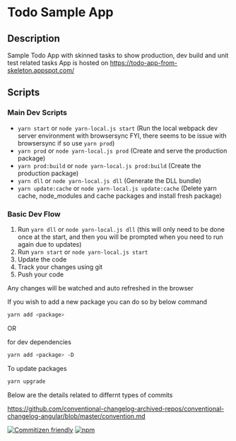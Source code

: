 # Todo Sample App

## Description
Sample Todo App with skinned tasks to show production, dev build and unit test related tasks
App is hosted on https://todo-app-from-skeleton.appspot.com/

## Scripts

### Main Dev Scripts

* `yarn start` or `node yarn-local.js start` (Run the local webpack dev server environment with browsersync FYI, there seems to be issue with browsersync if so use `yarn prod`)
* `yarn prod` or `node yarn-local.js prod` (Create and serve the production package)
* `yarn prod:build` or `node yarn-local.js prod:build` (Create the production package)
* `yarn dll` or `node yarn-local.js dll` (Generate the DLL bundle)
* `yarn update:cache` or `node yarn-local.js update:cache` (Delete yarn cache, node_modules and cache packages and install fresh package)


### Basic Dev Flow

1. Run `yarn dll` or `node yarn-local.js dll` (this will only need to be done once at the start, and then you will be prompted when you need to run again due to updates)
2. Run `yarn start` or `node yarn-local.js start`
3. Update the code
4. Track your changes using git
5. Push your code

Any changes will be watched and auto refreshed in the browser

If you wish to add a new package you can do so by below command
```sh
yarn add <package>
```
OR

for dev dependencies
```sh
yarn add <package> -D
```


To update packages
```sh
yarn upgrade 
```

Below are the details related to differnt types of commits

https://github.com/conventional-changelog-archived-repos/conventional-changelog-angular/blob/master/convention.md

[![Commitizen friendly](https://img.shields.io/badge/commitizen-friendly-brightgreen.svg)](http://commitizen.github.io/cz-cli/)
[![npm](https://img.shields.io/npm/l/express.svg)]()
